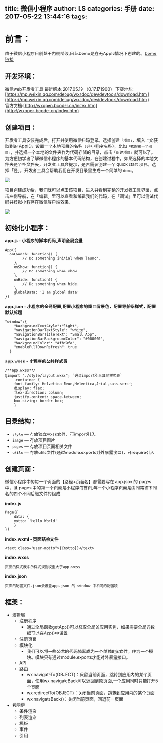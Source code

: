title: 微信小程序
author: LS
categories: 手册
date: 2017-05-22 13:44:16
tags:
---
前言：
=============

由于微信小程序目前处于内侧阶段,因此Demo是在无AppId情况下创建的。[Dome链接](https://github.com/wenlisu/wechatApp)

## 开发环境：

微信web开发者工具 最新版本 2017.05.19 （0.17.171900）
下载地址:[https://mp.weixin.qq.com/debug/wxadoc/dev/devtools/download.html](https://mp.weixin.qq.com/debug/wxadoc/dev/devtools/download.html)  
官方文档:[http://wxopen.bcoder.cn/index.htm](http://wxopen.bcoder.cn/index.htm)

## 创建项目：

开发者工具安装完成后，打开并使用微信扫码登录。选择创建`「项目」`，填入上文获取到的 AppID，设置一个本地项目的名称（非小程序名称），比如`「我的第一个项目」`，并选择一个本地的文件夹作为代码存储的目录，点击`「新建项目」`就可以了。   
为方便初学者了解微信小程序的基本代码结构，在创建过程中，如果选择的本地文件夹是个空文件夹，开发者工具会提示，是否需要创建一个 quick start 项目。选择「是」，开发者工具会帮助我们在开发目录里生成一个简单的 `demo`。

![](http://ww4.sinaimg.cn/large/006tKfTcgy1ffu3b3redzj30gl0dwaao.jpg)

项目创建成功后，我们就可以点击该项目，进入并看到完整的开发者工具界面，点击左侧导航，在「编辑」里可以查看和编辑我们的代码，在「调试」里可以测试代码并模拟小程序在微信客户端效果.

![](http://ww2.sinaimg.cn/large/006tKfTcgy1ffu3bqwjknj30ad0ilq3b.jpg)

## 初始化小程序：

**app.js - 小程序的脚本代码,声明全局变量**

```
App({
  onLaunch: function() { 
        // Do something initial when launch.
    },
    onShow: function() {
        // Do something when show.
    },
    onHide: function() {
        // Do something when hide.
    },
    globalData: 'I am global data'
})
```

**app.json - 小程序的全局配置,配置小程序的窗口背景色，配置导航条样式，配置默认标题**

```
"window":{
    "backgroundTextStyle":"light",
    "navigationBarTextStyle": "white",
    "navigationBarTitleText": "Small App",
    "navigationBarBackgroundColor": "#000000",
    "backgroundColor": "#fbf9fe",
    "enablePullDownRefresh": true
  }
```

**app.wxss - 小程序的公共样式表**

```
/**app.wxss**/
@import "./style/layout.wxss"; `通过import引入其他样式表`
    .container {
    font-family: Helvetica Neue,Helvetica,Arial,sans-serif;
    display: flex;
    flex-direction: column;
    justify-content: space-between;
    box-sizing: border-box;
    } 
```


## 目录结构：

- `style` — 存放独立wxss文件，可import引入
- `image` — 存放项目图片
- `pages` — 存放项目页面相关文件
- `utils` — 存放utils文件(通过module.exports对外暴露接口)，可require引入

## 创建页面：

微信小程序中的每一个页面的【路径+页面名】都需要写在 app.json 的 pages 中，且 pages 中的第一个页面是小程序的首页,每一个小程序页面是由同路径下同名的四个不同后缀文件的组成

**index.js** 

```
Page({
    data: {
    motto: 'Hello World'
    }
})
```

**index.wxml - 页面结构文件**

```
<text class="user-motto">{{motto}}</text>
```

**index.wxss**

```
页面的样式表中的样式规则权重大于app.wxss
```

**index.json**

```
页面的配置文件.json会覆盖app.json 的 window 中相同的配置项
```

## 框架：

- 逻辑层
	+ 注册程序
		- 通过全局函数getApp()可以获取全局的应用实例，如果需要全局的数据可以在App()中设置
	+ 注册页面
	+ 模块化
		- 我们可以将一些公共的代码抽离成为一个单独的js文件，作为一个模块。模块只有通过module.exports才能对外暴露接口。
	+ API
	+ 路由
		- wx.navigateTo(OBJECT)：保留当前页面，跳转到应用内的某个页面，使用wx.navigateBack可以返回到原页面,一个应用同时只能打开5个页面
		- wx.redirectTo(OBJECT)：关闭当前页面，跳转到应用内的某个页面
		- wx.navigateBack()：关闭当前页面，回退前一页面
- 视图层
	+ 条件渲染
	+ 列表渲染
	+ 模板
	+ 事件
	+ 引用